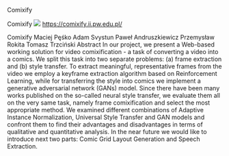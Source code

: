 Comixify

Comixify
![](../_resources/b69f4842da0e95351029b75677915e7a.png)
https://comixify.ii.pw.edu.pl/

Comixify Maciej Pęśko Adam Svystun Paweł Andruszkiewicz Przemysław Rokita Tomasz Trzciński Abstract In our project, we present a Web-based working solution for video comixification - a task of converting a video into a comics. We split this task into two separate problems: (a) frame extraction and (b) style transfer. To extract meaningful, representative frames from the video we employ a keyframe extraction algorithm based on Reinforcement Learning, while for transferring the style into comics we implement a generative adversarial network (GANs) model. Since there have been many works published on the so-called neural style transfer, we evaluate them all on the very same task, namely frame comixification and select the most appropriate method. We examined different combinations of Adaptive Instance Normalization, Universal Style Transfer and GAN models and confront them to find their advantages and disadvantages in terms of qualitative and quantitative analysis. In the near future we would like to introduce next two parts: Comic Grid Layout Generation and Speech Extraction.